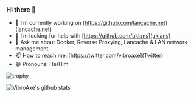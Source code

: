 ### Hi there 👋

<!--
**VibroAxe/VibroAxe** is a ✨ _special_ ✨ repository because its `README.md` (this file) appears on your GitHub profile.

Here are some ideas to get you started:

- 🔭 I’m currently working on ...
- 🌱 I’m currently learning ...
- 👯 I’m looking to collaborate on ...
- 🤔 I’m looking for help with ...
- 💬 Ask me about ...
- 📫 How to reach me: ...
- 😄 Pronouns: ...
- ⚡ Fun fact: ...
-->

- 🔭 I’m currently working on [https://github.com/lancache.net](lancache.net)
- 🤔 I’m looking for help with [https://github.com/uklans](uklans)
- 💬 Ask me about Docker, Reverse Proxying, Lancache & LAN network management
- 📫 How to reach me: [https://twitter.com/vibroaxe](Twitter)
- 😄 Pronouns: He/Him

![trophy](https://github-profile-trophy.vercel.app/?username=vibroaxe&column=3&margin-w=15&margin-h=15)

![VibroAxe's github stats](https://github-readme-stats.vercel.app/api?username=vibroaxe&show_icons=true&theme=light)
